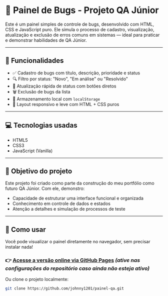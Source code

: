 # 🐞 Painel de Bugs - Projeto QA Júnior

Este é um painel simples de controle de bugs, desenvolvido com HTML, CSS e JavaScript puro. Ele simula o processo de cadastro, visualização, atualização e exclusão de erros comuns em sistemas — ideal para praticar e demonstrar habilidades de QA Júnior.

---

## 🎯 Funcionalidades

- ✅ Cadastro de bugs com título, descrição, prioridade e status
- 🔍 Filtro por status: "Novo", "Em análise" ou "Resolvido"
- 🔄 Atualização rápida de status com botões diretos
- 🗑️ Exclusão de bugs da lista
- 💾 Armazenamento local com `localStorage`
- 🎨 Layout responsivo e leve com HTML + CSS puros

---

## 💻 Tecnologias usadas

- HTML5
- CSS3
- JavaScript (Vanilla)

---

## 🧪 Objetivo do projeto

Este projeto foi criado como parte da construção do meu portfólio como futuro QA Júnior. Com ele, demonstro:

- Capacidade de estruturar uma interface funcional e organizada
- Conhecimento em controle de dados e estados
- Atenção a detalhes e simulação de processos de teste

---

## 🚀 Como usar

Você pode visualizar o painel diretamente no navegador, sem precisar instalar nada!

### 👉 [Acesse a versão online via GitHub Pages](https://johnny1201.github.io/painel-qa/) *(ative nas configurações do repositório caso ainda não esteja ativo)*

Ou clone o projeto localmente:
```bash
git clone https://github.com/johnny1201/painel-qa.git
